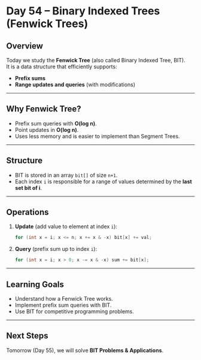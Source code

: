 # Day 54 – Binary Indexed Trees (Fenwick Trees)

## Overview
Today we study the **Fenwick Tree** (also called Binary Indexed Tree, BIT).  
It is a data structure that efficiently supports:
- **Prefix sums**  
- **Range updates and queries** (with modifications)  

---

## Why Fenwick Tree?
- Prefix sum queries with **O(log n)**.  
- Point updates in **O(log n)**.  
- Uses less memory and is easier to implement than Segment Trees.  

---

## Structure
- BIT is stored in an array `bit[]` of size `n+1`.  
- Each index `i` is responsible for a range of values determined by the **last set bit of i**.

---

## Operations
1. **Update** (add value to element at index `i`):  
   ```cpp
   for (int x = i; x <= n; x += x & -x) bit[x] += val;
   ```
2. **Query** (prefix sum up to index `i`):  
   ```cpp
   for (int x = i; x > 0; x -= x & -x) sum += bit[x];
   ```

---



## Learning Goals
- Understand how a Fenwick Tree works.  
- Implement prefix sum queries with BIT.  
- Use BIT for competitive programming problems.

---

## Next Steps
Tomorrow (Day 55), we will solve **BIT Problems & Applications**.
